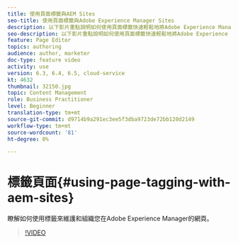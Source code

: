 ```yaml
---
title: 使用頁面標籤與AEM Sites
seo-title: 使用頁面標籤與Adobe Experience Manager Sites
description: 以下影片重點說明如何使用頁面標籤快速輕鬆地將Adobe Experience Manager網站內的內容分類。
seo-description: 以下影片重點說明如何使用頁面標籤快速輕鬆地將Adobe Experience Manager網站內的內容分類。
feature: Page Editor
topics: authoring
audience: author, marketer
doc-type: feature video
activity: use
version: 6.3, 6.4, 6.5, cloud-service
kt: 4632
thumbnail: 32150.jpg
topic: Content Management
role: Business Practitioner
level: Beginner
translation-type: tm+mt
source-git-commit: d9714b9a291ec3ee5f3dba9723de72bb120d2149
workflow-type: tm+mt
source-wordcount: '81'
ht-degree: 0%

---
```



# 標籤頁面{#using-page-tagging-with-aem-sites}

瞭解如何使用標籤來維護和組織您在Adobe Experience Manager的網頁。

>[!VIDEO](https://video.tv.adobe.com/v/32150?quality=12&learn=on)
